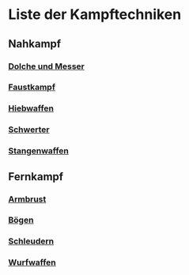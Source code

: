 # Liste der Kampftechniken

## Nahkampf

### [Dolche und Messer](Charaktererstellung/Kampftechniken/Kampftechniken_Dolche_und_Messer.md)

### [Faustkampf](Charaktererstellung/Kampftechniken/Kampftechniken_Faustkampf.md)

### [Hiebwaffen](Charaktererstellung/Kampftechniken/Kampftechniken_Hiebwaffen.md)

### [Schwerter](Charaktererstellung/Kampftechniken/Kampftechniken_Schwerter.md)

### [Stangenwaffen](Charaktererstellung/Kampftechniken/Kampftechniken_Stangenwaffen.md)

## Fernkampf

### [Armbrust](Charaktererstellung/Kampftechniken/Kampftechniken_Armbrüste.md)

### [Bögen](Charaktererstellung/Kampftechniken/Kampftechniken_Bögen.md)

### [Schleudern](Charaktererstellung/Kampftechniken/Kampftechniken_Schleudern.md)

### [Wurfwaffen](Charaktererstellung/Kampftechniken/Kampftechniken_Wurfwaffen.md)
